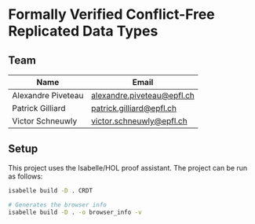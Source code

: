 # Formally Verified Conflict-Free Replicated Data Types

## Team

| Name | Email |
|---|---|
| Alexandre Piveteau | alexandre.piveteau@epfl.ch |
| Patrick Gilliard | patrick.gilliard@epfl.ch |
| Victor Schneuwly | victor.schneuwly@epfl.ch |

## Setup

This project uses the Isabelle/HOL proof assistant. The project can be run
as follows:

```bash
isabelle build -D . CRDT

# Generates the browser info
isabelle build -D . -o browser_info -v
```
